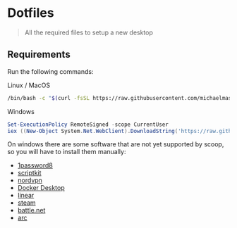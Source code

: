# Dotfiles

> All the required files to setup a new desktop

## Requirements

Run the following commands:

Linux / MacOS

```bash
/bin/bash -c "$(curl -fsSL https://raw.githubusercontent.com/michaelmass/dotfiles/master/install.sh)"
```

Windows

```powershell
Set-ExecutionPolicy RemoteSigned -scope CurrentUser
iex ((New-Object System.Net.WebClient).DownloadString('https://raw.githubusercontent.com/michaelmass/dotfiles/master/install.ps1'))
```

On windows there are some software that are not yet supported by scoop, so you will have to install them manually:

- [1password8](https://1password.com/downloads/windows/)
- [scriptkit](https://scriptkit.com/)
- [nordvpn](https://nordvpn.com/)
- [Docker Desktop](https://www.docker.com/products/docker-desktop/)
- [linear](https://linear.app/download)
- [steam](https://store.steampowered.com/)
- [battle.net](https://us.shop.battle.net/en-us)
- [arc](https://arc.net/)
